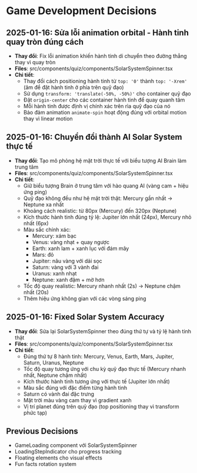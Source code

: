 
# Game Development Decisions

## 2025-01-16: Sửa lỗi animation orbital - Hành tinh quay tròn đúng cách
- **Thay đổi**: Fix lỗi animation khiến hành tinh di chuyển theo đường thẳng thay vì quay tròn
- **Files**: src/components/quiz/components/SolarSystemSpinner.tsx
- **Chi tiết**:
  - Thay đổi cách positioning hành tinh từ `top: '0'` thành `top: '-Xrem'` (âm để đặt hành tinh ở phía trên quỹ đạo)
  - Sử dụng `transform: 'translate(-50%, -50%)'` cho container quỹ đạo
  - Đặt `origin-center` cho các container hành tinh để quay quanh tâm
  - Mỗi hành tinh được định vị chính xác trên rìa quỹ đạo của nó
  - Bảo đảm animation `animate-spin` hoạt động đúng với orbital motion thay vì linear motion

## 2025-01-16: Chuyển đổi thành AI Solar System thực tế
- **Thay đổi**: Tạo mô phỏng hệ mặt trời thực tế với biểu tượng AI Brain làm trung tâm
- **Files**: src/components/quiz/components/SolarSystemSpinner.tsx
- **Chi tiết**:
  - Giữ biểu tượng Brain ở trung tâm với hào quang AI (vàng cam + hiệu ứng ping)
  - Quỹ đạo không đều như hệ mặt trời thật: Mercury gần nhất → Neptune xa nhất
  - Khoảng cách realistic: từ 80px (Mercury) đến 320px (Neptune)
  - Kích thước hành tinh đúng tỷ lệ: Jupiter lớn nhất (24px), Mercury nhỏ nhất (6px)
  - Màu sắc chính xác:
    * Mercury: xám bạc
    * Venus: vàng nhạt + quay ngược
    * Earth: xanh lam + xanh lục với đám mây
    * Mars: đỏ
    * Jupiter: nâu vàng với dải sọc
    * Saturn: vàng với 3 vành đai
    * Uranus: xanh nhạt
    * Neptune: xanh đậm + mờ hơn
  - Tốc độ quay realistic: Mercury nhanh nhất (2s) → Neptune chậm nhất (20s)
  - Thêm hiệu ứng không gian với các vòng sáng ping

## 2025-01-16: Fixed Solar System Accuracy
- **Thay đổi**: Sửa lại SolarSystemSpinner theo đúng thứ tự và tỷ lệ hành tinh thật
- **Files**: src/components/quiz/components/SolarSystemSpinner.tsx
- **Chi tiết**:
  - Đúng thứ tự 8 hành tinh: Mercury, Venus, Earth, Mars, Jupiter, Saturn, Uranus, Neptune
  - Tốc độ quay tương ứng với chu kỳ quỹ đạo thực tế (Mercury nhanh nhất, Neptune chậm nhất)
  - Kích thước hành tinh tương ứng với thực tế (Jupiter lớn nhất)
  - Màu sắc đúng với đặc điểm từng hành tinh
  - Saturn có vành đai đặc trưng
  - Mặt trời màu vàng cam thay vì gradient xanh
  - Vị trí planet đúng trên quỹ đạo (top positioning thay vì transform phức tạp)

## Previous Decisions
- GameLoading component với SolarSystemSpinner
- LoadingStepIndicator cho progress tracking
- Floating elements cho visual effects
- Fun facts rotation system
